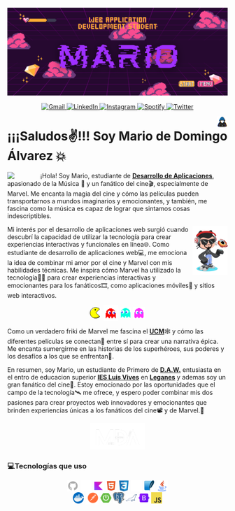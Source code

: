 <p >
    <img src="./Imgs/logodaw.png" alt="Logo" borderRadius='1rem' boxShadow = '0 5px 18px rgba(0,0,0,0.3)'>
  </a>
</p>

<p align="center">
    
<a href="mailto:dedomingoalvarezmario@gmail.com" target="_blank">
    <img src="https://img.shields.io/badge/Gmail-D14836?style=for-the-badge&logo=gmail&logoColor=white" alt="Gmail" />
</a>
<a href="https://www.linkedin.com/in/mario-de-domingo-%C3%A1lvarez-615535295/" target="_blank">
    <img src="https://img.shields.io/badge/linkedin-%230077B5.svg?style=for-the-badge&logo=linkedin&logoColor=white" alt="LinkedIn" />
</a>
<a href="https://www.instagram.com/mariio_dd" target="_blank">
    <img src="https://img.shields.io/badge/Instagram-E4405F?style=for-the-badge&logo=instagram&logoColor=white" alt="Instagram" />
</a>
<a href="https://open.spotify.com/user/a2qtspq6fz4g7wrz2yawcwco7?si=szi3MZ2bS2ijjm-VjDSHfQ" target="_blank">
    <img src="https://img.shields.io/badge/Spotify-1DB954?style=for-the-badge&logo=spotify&logoColor=white" alt="Spotify" />
</a>
<a href="https://x.com/Mario_DA_" target="_blank">
    <img src="https://img.shields.io/badge/Twitter-1DA1F2?style=for-the-badge&logo=twitter&logoColor=white" alt="Twitter" />
</a>

</p>

<img src="./Imgs/gif.gif" width=5% align=right />
<h1>¡¡¡Saludos✌!!! Soy Mario de Domingo Álvarez 💥 </h1> 
<img src="./Imgs/guiño.webp" width=15% align=left />

¡Hola! Soy Mario, estudiante de [**Desarrollo de Aplicaciones**](https://www.todofp.es/que-estudiar/loe/informatica-comunicaciones/des-aplicaciones-web.html), apasionado de la Música 🎵 y un fanático del cine🎬, especialmente de Marvel. Me encanta la magia del cine y cómo las películas pueden transportarnos a mundos imaginarios y emocionantes, y también, me fascina como la música es capaz de lograr que sintamos cosas indescriptibles.


<img src="./Imgs/octogato.png" width=16% align=right />
    
Mi interés por el desarrollo de aplicaciones web surgió cuando descubrí la capacidad de utilizar la tecnología para crear experiencias interactivas y funcionales en línea🌐. Como estudiante de desarrollo de aplicaciones web💻, me emociona la idea de combinar mi amor por el cine y Marvel con mis habilidades técnicas. Me inspira cómo Marvel ha utilizado la tecnología👨‍💻 para crear experiencias interactivas y emocionantes para los fanáticos🎞️, como aplicaciones móviles📱 y sitios web interactivos.

<p align="center">
<img src="./Imgs/pacman.gif" width=5% align=center />
<img src="./Imgs/fanred.gif" width=7% align=center />
<img src="./Imgs/fanblue.gif" width=5% align=center />
<img src="./Imgs/fanpurple.gif" width=5.5% align=center />
</p>

Como un verdadero friki de Marvel me fascina el [**UCM**](marvel.com)🕸️ y cómo las diferentes películas se conectan📡 entre sí para crear una narrativa épica. Me encanta sumergirme en las historias de los superhéroes, sus poderes y los desafíos a los que se enfrentan🚀.

En resumen, soy Mario, un estudiante de Primero de [**D.A.W.**](https://www.todofp.es/que-estudiar/loe/informatica-comunicaciones/des-aplicaciones-web.html) entusiasta en el entro de educacion superior [**IES Luis Vives**](https://www.iesluisvives.es/) en [**Leganes**](https://www.google.com/maps/place/Legan%C3%A9s,+Madrid/@40.3280856,-3.7661991,14z/data=!3m1!4b1!4m6!3m5!1s0xd418a1c0fc4eac9:0xd08f90220cc34cb!8m2!3d40.3319506!4d-3.7686545!16zL20vMDJ3MTU4?entry=ttu) y ademas soy un gran fanático del cine🍿. Estoy emocionado por las oportunidades que el campo de la tecnología🛰️ me ofrece, y espero poder combinar mis dos pasiones para crear proyectos web innovadores y emocionantes que brinden experiencias únicas a los fanáticos del cine📽️ y de Marvel.👊</p>


<p align=center>
    <img src="./Imgs/Logo Blanco.png" width=25%/>
</p>

### 💻Tecnologías que uso
<p align=center>
  <img src="./Imgs/github.png" width=5% align=center />
  <img src="./Imgs/gitkraken.png" width=5% align=center />
  <img src="./Imgs/kotlin.png" width=5% align=center />
  <img src="./Imgs/html.png" width=5% align=center />
  <img src="./Imgs/css.png" width=5% align=center />
  <img src="./Imgs/mysql.png" width=5% align=center />
  <img src="./Imgs/sqlite.png" width=5% align=center />
  <img src="./Imgs/java.png" width=5% align=center />
  <br>
  <img src="./Imgs/dockerLogo.png" width=5% align=center />
  <img src="./Imgs/postman.svg" width=6% align=center />
  <img src="./Imgs/springboot.png" width=5% align=center />
  <img src="./Imgs/postgres.png" width=5% align=center />
  <img src="./Imgs/mariadb.svg" width=5% align=center />
  <img src="./Imgs/bootstrap.png" width=5% align=center />
  <img src="./Imgs/javascript.png" width=5% align=center />
</p>
